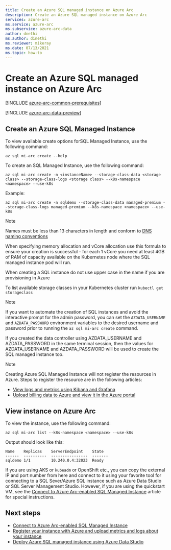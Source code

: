```yaml
---
title: Create an Azure SQL managed instance on Azure Arc
description: Create an Azure SQL managed instance on Azure Arc
services: azure-arc
ms.service: azure-arc
ms.subservice: azure-arc-data
author: dnethi
ms.author: dinethi
ms.reviewer: mikeray
ms.date: 07/13/2021
ms.topic: how-to
---
```


# Create an Azure SQL managed instance on Azure Arc

[!INCLUDE [azure-arc-common-prerequisites](../../../includes/azure-arc-common-prerequisites.md)]

[!INCLUDE [azure-arc-data-preview](../../../includes/azure-arc-data-preview.md)]

## Create an Azure SQL Managed Instance

To view available create options forSQL Managed Instance, use the following command:
```azurecli
az sql mi-arc create --help
```

To create an SQL Managed Instance, use the following command:

```azurecli
az sql mi-arc create -n <instanceName> --storage-class-data <storage class> --storage-class-logs <storage class> --k8s-namespace <namespace> --use-k8s
```

Example:

```azurecli
az sql mi-arc create -n sqldemo --storage-class-data managed-premium --storage-class-logs managed-premium --k8s-namespace <namespace> --use-k8s
```
> [!NOTE]
>  Names must be less than 13 characters in length and conform to [DNS naming conventions](https://kubernetes.io/docs/concepts/overview/working-with-objects/names/#dns-label-names)
>
>  When specifying memory allocation and vCore allocation use this formula to ensure your creation is successful - for each 1 vCore you need at least 4GB of RAM of capacity available on the Kubernetes node where the SQL managed instance pod will run.
>
>  When creating a SQL instance do not use upper case in the name if you are provisioning in Azure
>
>  To list available storage classes in your Kubernetes cluster run `kubectl get storageclass` 


> [!NOTE]
> If you want to automate the creation of SQL instances and avoid the interactive prompt for the admin password, you can set the `AZDATA_USERNAME` and `AZDATA_PASSWORD` environment variables to the desired username and password prior to running the `az sql mi-arc create` command.
> 
>  If you created the data controller using AZDATA_USERNAME and AZDATA_PASSWORD in the same terminal session, then the values for AZDATA_USERNAME and AZDATA_PASSWORD will be used to create the SQL managed instance too.

> [!NOTE]
> Creating Azure SQL Managed Instance will not register the resources in Azure. Steps to register the resource are in the following articles: 
> - [View logs and metrics using Kibana and Grafana](monitor-grafana-kibana.md)
> - [Upload billing data to Azure and view it in the Azure portal](view-billing-data-in-azure.md) 


## View instance on Azure Arc

To view the instance, use the following command:

```azurecli
az sql mi-arc list --k8s-namespace <namespace> --use-k8s
```

Output should look like this:

```console
Name    Replicas    ServerEndpoint    State
------  ----------  ----------------  -------
sqldemo 1/1         10.240.0.4:32023  Ready
```

If you are using AKS or `kubeadm` or OpenShift etc., you can copy the external IP and port number from here and connect to it using your favorite tool for connecting to a SQL Sever/Azure SQL instance such as Azure Data Studio or SQL Server Management Studio. However, if you are using the quickstart VM, see the [Connect to Azure Arc-enabled SQL Managed Instance](connect-managed-instance.md) article for special instructions.


## Next steps
- [Connect to Azure Arc-enabled SQL Managed Instance](connect-managed-instance.md)
- [Register your instance with Azure and upload metrics and logs about your instance](upload-metrics-and-logs-to-azure-monitor.md)
- [Deploy Azure SQL managed instance using Azure Data Studio](create-sql-managed-instance-azure-data-studio.md)

